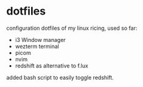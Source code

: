 # dotfiles

configuration dotfiles of my linux ricing, used so far:

- i3 Window manager 
- wezterm terminal
- picom 
- nvim 
- redshift as alternative to f.lux

added bash script to easily toggle redshift.
